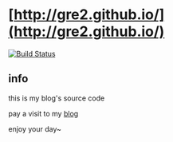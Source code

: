 # [http://gre2.github.io/](http://gre2.github.io/)

[![Build Status](https://travis-ci.org/gre2/gre2.github.com.svg?branch=master)](https://travis-ci.org/gre2/gre2.github.com)

## info

this is my blog's source code

pay a visit to my [blog](http://gre2.github.io/)

enjoy your day~